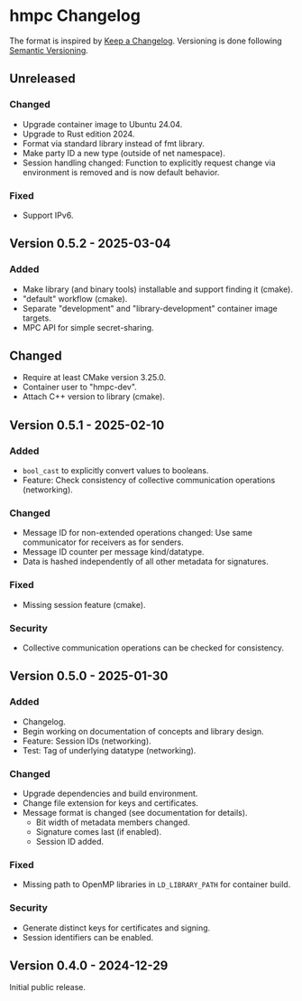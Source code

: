 # hmpc Changelog

The format is inspired by [Keep a Changelog](https://keepachangelog.com/en/1.1.0/).
Versioning is done following [Semantic Versioning](https://semver.org/spec/v2.0.0.html).


## Unreleased

### Changed

- Upgrade container image to Ubuntu 24.04.
- Upgrade to Rust edition 2024.
- Format via standard library instead of fmt library.
- Make party ID a new type (outside of net namespace).
- Session handling changed: Function to explicitly request change via environment is removed and is now default behavior.

### Fixed

- Support IPv6.


## Version 0.5.2 - 2025-03-04

### Added

- Make library (and binary tools) installable and support finding it (cmake).
- "default" workflow (cmake).
- Separate "development" and "library-development" container image targets.
- MPC API for simple secret-sharing.

## Changed

- Require at least CMake version 3.25.0.
- Container user to "hmpc-dev".
- Attach C++ version to library (cmake).


## Version 0.5.1 - 2025-02-10

### Added

- `bool_cast` to explicitly convert values to booleans.
- Feature: Check consistency of collective communication operations (networking).

### Changed

- Message ID for non-extended operations changed: Use same communicator for receivers as for senders.
- Message ID counter per message kind/datatype.
- Data is hashed independently of all other metadata for signatures.

### Fixed

- Missing session feature (cmake).

### Security

- Collective communication operations can be checked for consistency.


## Version 0.5.0 - 2025-01-30

### Added

- Changelog.
- Begin working on documentation of concepts and library design.
- Feature: Session IDs (networking).
- Test: Tag of underlying datatype (networking).

### Changed

- Upgrade dependencies and build environment.
- Change file extension for keys and certificates.
- Message format is changed (see documentation for details).
    - Bit width of metadata members changed.
    - Signature comes last (if enabled).
    - Session ID added.

### Fixed

- Missing path to OpenMP libraries in `LD_LIBRARY_PATH` for container build.

### Security

- Generate distinct keys for certificates and signing.
- Session identifiers can be enabled.


## Version 0.4.0 - 2024-12-29

Initial public release.
